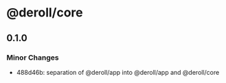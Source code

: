 # @deroll/core

## 0.1.0

### Minor Changes

- 488d46b: separation of @deroll/app into @deroll/app and @deroll/core
